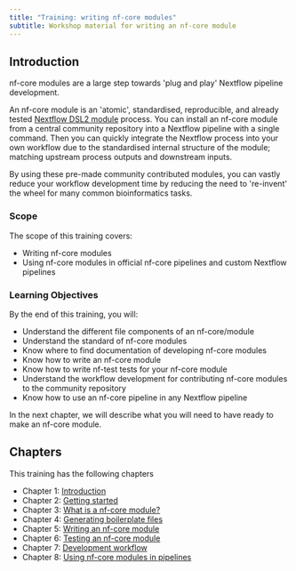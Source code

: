 ```yaml
---
title: "Training: writing nf-core modules"
subtitle: Workshop material for writing an nf-core module
---
```


## Introduction

nf-core modules are a large step towards 'plug and play' Nextflow pipeline development.

An nf-core module is an 'atomic', standardised, reproducible, and already tested [Nextflow DSL2 module](https://www.nextflow.io/docs/latest/module.html) process.
You can install an nf-core module from a central community repository into a Nextflow pipeline with a single command.
Then you can quickly integrate the Nextflow process into your own workflow due to the standardised internal structure of the module; matching upstream process outputs and downstream inputs.

By using these pre-made community contributed modules, you can vastly reduce your workflow development time by reducing the need to 're-invent' the wheel for many common bioinformatics tasks.

### Scope

The scope of this training covers:

- Writing nf-core modules
- Using nf-core modules in official nf-core pipelines and custom Nextflow pipelines

### Learning Objectives

By the end of this training, you will:

- Understand the different file components of an nf-core/module
- Understand the standard of nf-core modules
- Know where to find documentation of developing nf-core modules
- Know how to write an nf-core module
- Know how to write nf-test tests for your nf-core module
- Understand the workflow development for contributing nf-core modules to the community repository
- Know how to use an nf-core pipeline in any Nextflow pipeline

In the next chapter, we will describe what you will need to have ready to make an nf-core module.

## Chapters

This training has the following chapters

- Chapter 1: [Introduction](/docs/tutorials/training/writing-nf-core-modules/chapter-1-introduction)
- Chapter 2: [Getting started](/docs/tutorials/training/writing-nf-core-modules/chapter-2-getting-started)
- Chapter 3: [What is a nf-core module?](/docs/tutorials/training/writing-nf-core-modules/chapter-3-what-is-a-nf-core-module)
- Chapter 4: [Generating boilerplate files](/docs/tutorials/training/writing-nf-core-modules/chapter-4-generating-boilerplate-files)
- Chapter 5: [Writing an nf-core module](/docs/tutorials/training/writing-nf-core-modules/chapter-5-writing-an-nf-core-module)
- Chapter 6: [Testing an nf-core module](/docs/tutorials/training/writing-nf-core-modules/chapter-6-testing-an-nf-core-module)
- Chapter 7: [Development workflow](/docs/tutorials/training/writing-nf-core-modules/chapter-7-development-workflow)
- Chapter 8: [Using nf-core modules in pipelines](/docs/tutorials/training/writing-nf-core-modules/chapter-8-using-in-pipelines)
